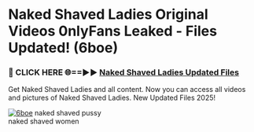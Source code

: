 # Naked Shaved Ladies Original Videos 0nlyFans Leaked - Files Updated! (6boe)

<h3>🔴 CLICK HERE 🌐==►► <a href="https://tinyurl.com/yckcrads" rel="nofollow">Naked Shaved Ladies Updated Files</a></h3>

Get Naked Shaved Ladies and all content. Now you can access all videos and pictures of Naked Shaved Ladies. New Updated Files 2025!

[![6boe](https://i.imgur.com/hpKpOFt.gif)](https://tinyurl.com/yckcrads)
naked shaved pussy<br>
naked shaved women